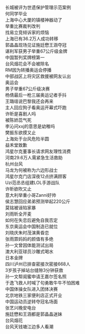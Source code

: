 长城被评为世遗保护管理示范案例  
何同学毕业  
上海中心大厦的镇楼神器动了  
举重比赛裁判改判  
找易立竞倾诉家的烦恼  
上海已有36.2万人成功转移  
郭晶晶现场见证施廷懋王涵夺冠  
谌利军获男子举重67公斤级金牌  
中国暂列奖牌榜第一  
台风烟花会不会被除名  
RM因为转播奥运会停播  
中部战区上将灾区救援被网友认出  
奥运会  
男子举重67公斤级决赛  
杨倩最后一枪三届奥运记者手抖  
王璐瑶说巴黎我还会再来  
主人回应狗子看奥运开幕式吓跑  
许昕是喜剧人吗  
被陈娇蕊气死  
李沁问xxj的意思是幼稚吗  
樊振东欲摸又止  
上海处于台风危险半圆  
益禾堂致歉  
鸿星尔克董事长请求网友理性消费  
河南29.6万人需紧急生活救助  
杭州台风  
马龙为何被称为六边形战士  
鸿星尔克门店深夜12点挤满顾客  
Uzi范丞丞组建LOL手游战队  
许昕欲吹又止  
意大利举重小哥Zanni好帅  
侯志慧回应弟弟预测举起220公斤  
莫铭被诬陷家暴  
刘雨昕全开麦  
如何在失恋后避免自我否定  
东京奥运会中国制造已就位  
刘晓庆朱时茂演黄昏恋  
张雨霏妈妈的颜值有多绝  
孙一文曾因体能测试出局  
澳大利亚球员沙雕式喝水  
日本金牌  
四川泸州已排查密接次密接668人  
3岁孩子掉站台缝隙3分钟获救  
孙一文帮闺蜜申请王嘉尔签名照  
于逸飞救人时喊了句勇敢牛牛不怕困难  
中国体操女队进入团体决赛  
北京地铁三家便利店正式开业  
中国运动员逆转夺冠名场面  
张艺兴晚安电台  
施廷懋和王涵都是郭晶晶迷妹  
台风烟花  
台风天钱塘江边多人看潮  

